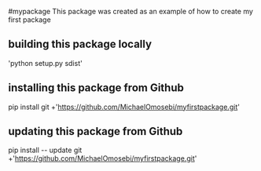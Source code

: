 #mypackage
This package was created as an example of how to create my first package

## building this package locally
'python setup.py sdist'

## installing this package from Github
pip install git +'https://github.com/MichaelOmosebi/myfirstpackage.git'

## updating this package from Github
pip install -- update git +'https://github.com/MichaelOmosebi/myfirstpackage.git'
